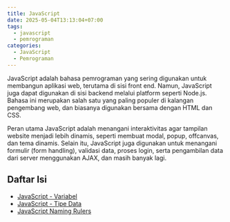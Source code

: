 ```yaml
---
title: JavaScript
date: 2025-05-04T13:13:04+07:00
tags:
  - javascript
  - pemrograman
categories:
  - JavaScript
  - Pemrograman
---
```


JavaScript adalah bahasa pemrograman yang sering digunakan untuk membangun aplikasi web, terutama di sisi front end. Namun, JavaScript juga dapat digunakan di sisi backend melalui platform seperti Node.js. Bahasa ini merupakan salah satu yang paling populer di kalangan pengembang web, dan biasanya digunakan bersama dengan HTML dan CSS.

Peran utama JavaScript adalah menangani interaktivitas agar tampilan website menjadi lebih dinamis, seperti membuat modal, popup, offcanvas, dan tema dinamis. Selain itu, JavaScript juga digunakan untuk menangani formulir (form handling), validasi data, proses login, serta pengambilan data dari server menggunakan AJAX, dan masih banyak lagi.

## Daftar Isi

- [JavaScript - Variabel](202505041331_javascript_variabel.md)
- [JavaScript - Tipe Data](202505041447_javascript_tipe_data.md)
- [JavaScript Naming Rulers](202505042228_javascript_naming_rulers.md)
